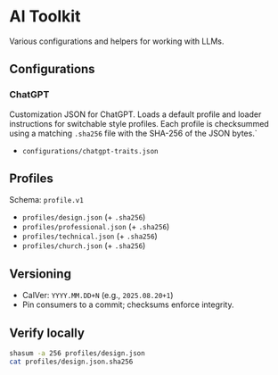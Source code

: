 # AI Toolkit

Various configurations and helpers for working with LLMs.

## Configurations

### ChatGPT

Customization JSON for ChatGPT. Loads a default profile and loader instructions for switchable style
profiles. Each profile is checksummed using a matching `.sha256` file with the SHA-256 of the JSON
bytes.`

- `configurations/chatgpt-traits.json`

## Profiles

Schema: `profile.v1`

- `profiles/design.json` (+ `.sha256`)
- `profiles/professional.json` (+ `.sha256`)
- `profiles/technical.json` (+ `.sha256`)
- `profiles/church.json` (+ `.sha256`)

## Versioning

- CalVer: `YYYY.MM.DD+N` (e.g., `2025.08.20+1`)
- Pin consumers to a commit; checksums enforce integrity.

## Verify locally

```bash
shasum -a 256 profiles/design.json
cat profiles/design.json.sha256
```
